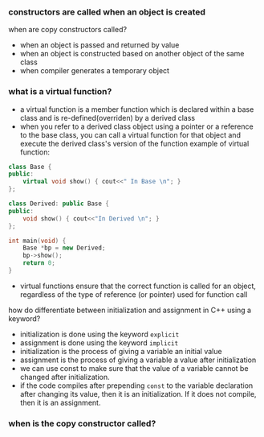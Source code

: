 ### constructors are called when an object is created
when are copy constructors called?
- when an object is passed and returned by value
- when an object is constructed based on another object of the same class
- when compiler generates a temporary object

### what is a virtual function?
- a virtual function is a member function which is declared within a base class and is re-defined(overriden) by a derived class
- when you refer to a derived class object using a pointer or a reference to the base class, you can call a virtual function for that object and execute the derived class's version of the function
example of virtual function:
```c++
class Base {
public:
    virtual void show() { cout<<" In Base \n"; }
};

class Derived: public Base {
public:
    void show() { cout<<"In Derived \n"; }
};

int main(void) {
    Base *bp = new Derived;
    bp->show(); 
    return 0;
}
```
- virtual functions ensure that the correct function is called for an object, regardless of the type of reference (or pointer) used for function call

how do differentiate between initialization and assignment in C++ using a keyword?
- initialization is done using the keyword `explicit`
- assignment is done using the keyword `implicit`
- initialization is the process of giving a variable an initial value
- assignment is the process of giving a variable a value after initialization
- we can use const to make sure that the value of a variable cannot be changed after initialization.
- if the code compiles after prepending `const` to the variable declaration after changing its value, then it is an initialization. If it does not compile, then it is an assignment.

### when is the copy constructor called?


